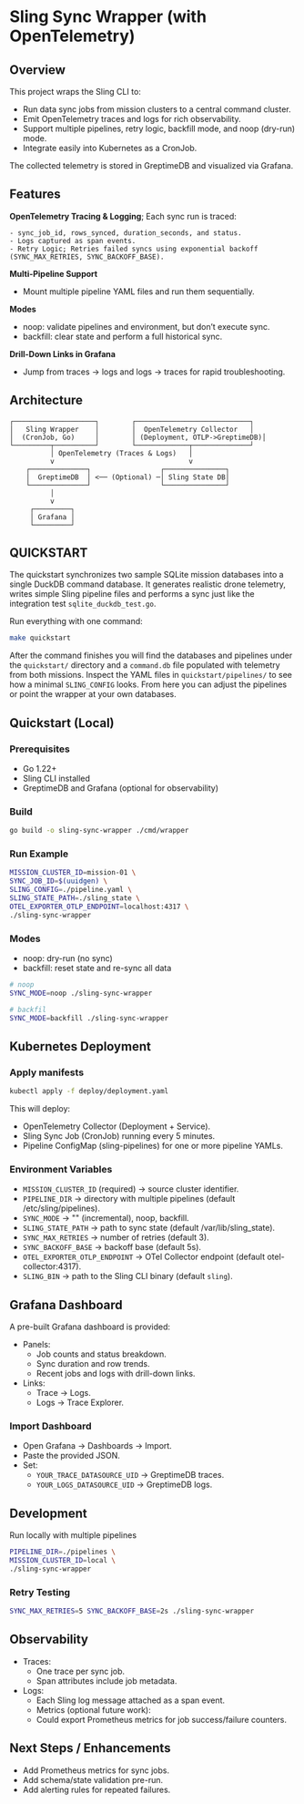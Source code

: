 # Sling Sync Wrapper (with OpenTelemetry)

## Overview

This project wraps the Sling CLI to:

- Run data sync jobs from mission clusters to a central command cluster.
- Emit OpenTelemetry traces and logs for rich observability.
- Support multiple pipelines, retry logic, backfill mode, and noop (dry-run) mode.
- Integrate easily into Kubernetes as a CronJob.

The collected telemetry is stored in GreptimeDB and visualized via Grafana.

## Features

**OpenTelemetry Tracing & Logging**; Each sync run is traced:

    - sync_job_id, rows_synced, duration_seconds, and status.
    - Logs captured as span events.
    - Retry Logic; Retries failed syncs using exponential backoff (SYNC_MAX_RETRIES, SYNC_BACKOFF_BASE).

**Multi-Pipeline Support**

- Mount multiple pipeline YAML files and run them sequentially.

**Modes**

- noop: validate pipelines and environment, but don’t execute sync.
- backfill: clear state and perform a full historical sync.

**Drill-Down Links in Grafana**

- Jump from traces → logs and logs → traces for rapid troubleshooting.

## Architecture

```
┌────────────────────┐        ┌────────────────────────────┐
│   Sling Wrapper    │        │  OpenTelemetry Collector   │
│  (CronJob, Go)     │        │ (Deployment, OTLP->GreptimeDB)│
└─────────┬──────────┘        └─────────────┬──────────────┘
          │ OpenTelemetry (Traces & Logs)   │
          v                                 v
    ┌──────────────┐                 ┌───────────────┐
    │  GreptimeDB  │ <── (Optional) ─│ Sling State DB│
    └──────────────┘                 └───────────────┘
          │
          v
     ┌─────────┐
     │ Grafana │
     └─────────┘
```

## QUICKSTART

The quickstart synchronizes two sample SQLite mission databases into a single
DuckDB command database. It generates realistic drone telemetry, writes simple
Sling pipeline files and performs a sync just like the integration test
`sqlite_duckdb_test.go`.

Run everything with one command:

```bash
make quickstart
```

After the command finishes you will find the databases and pipelines under the
`quickstart/` directory and a `command.db` file populated with telemetry from
both missions. Inspect the YAML files in `quickstart/pipelines/` to see how a
minimal `SLING_CONFIG` looks. From here you can adjust the pipelines or point
the wrapper at your own databases.

## Quickstart (Local)

### Prerequisites

- Go 1.22+
- Sling CLI installed
- GreptimeDB and Grafana (optional for observability)

### Build

```bash
go build -o sling-sync-wrapper ./cmd/wrapper
```

### Run Example

```bash
MISSION_CLUSTER_ID=mission-01 \
SYNC_JOB_ID=$(uuidgen) \
SLING_CONFIG=./pipeline.yaml \
SLING_STATE_PATH=./sling_state \
OTEL_EXPORTER_OTLP_ENDPOINT=localhost:4317 \
./sling-sync-wrapper
```

### Modes

- noop: dry-run (no sync)
- backfill: reset state and re-sync all data

```bash
# noop
SYNC_MODE=noop ./sling-sync-wrapper

# backfil
SYNC_MODE=backfill ./sling-sync-wrapper
```

## Kubernetes Deployment

### Apply manifests

```bash
kubectl apply -f deploy/deployment.yaml
```

This will deploy:

- OpenTelemetry Collector (Deployment + Service).
- Sling Sync Job (CronJob) running every 5 minutes.
- Pipeline ConfigMap (sling-pipelines) for one or more pipeline YAMLs.

### Environment Variables

- `MISSION_CLUSTER_ID` (required) → source cluster identifier.
- `PIPELINE_DIR` → directory with multiple pipelines (default /etc/sling/pipelines).
- `SYNC_MODE` → "" (incremental), noop, backfill.
- `SLING_STATE_PATH` → path to sync state (default /var/lib/sling_state).
- `SYNC_MAX_RETRIES` → number of retries (default 3).
- `SYNC_BACKOFF_BASE` → backoff base (default 5s).
- `OTEL_EXPORTER_OTLP_ENDPOINT` → OTel Collector endpoint (default otel-collector:4317).
- `SLING_BIN` → path to the Sling CLI binary (default `sling`).

## Grafana Dashboard

A pre-built Grafana dashboard is provided:

- Panels:
  - Job counts and status breakdown.
  - Sync duration and row trends.
  - Recent jobs and logs with drill-down links.
- Links:
  - Trace → Logs.
  - Logs → Trace Explorer.
          
### Import Dashboard

- Open Grafana → Dashboards → Import.
- Paste the provided JSON.
- Set:
  - `YOUR_TRACE_DATASOURCE_UID` → GreptimeDB traces.
  - `YOUR_LOGS_DATASOURCE_UID` → GreptimeDB logs.

## Development

Run locally with multiple pipelines

```bash
PIPELINE_DIR=./pipelines \
MISSION_CLUSTER_ID=local \
./sling-sync-wrapper
```

### Retry Testing

```bash
SYNC_MAX_RETRIES=5 SYNC_BACKOFF_BASE=2s ./sling-sync-wrapper
```

## Observability

- Traces:
  - One trace per sync job.
  - Span attributes include job metadata.
- Logs:
  - Each Sling log message attached as a span event.
  - Metrics (optional future work):
  - Could export Prometheus metrics for job success/failure counters.

## Next Steps / Enhancements

- Add Prometheus metrics for sync jobs.
- Add schema/state validation pre-run.
- Add alerting rules for repeated failures.
